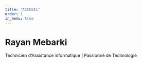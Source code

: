 ```yaml
---
title: "ACCUEIL"
order: 1
in_menu: true
---
```

<div class="container">
        <h1>Rayan Mebarki</h1>
        <p>Technicien d'Assistance informatique | Passionné de Technologie</p>
    </div> 